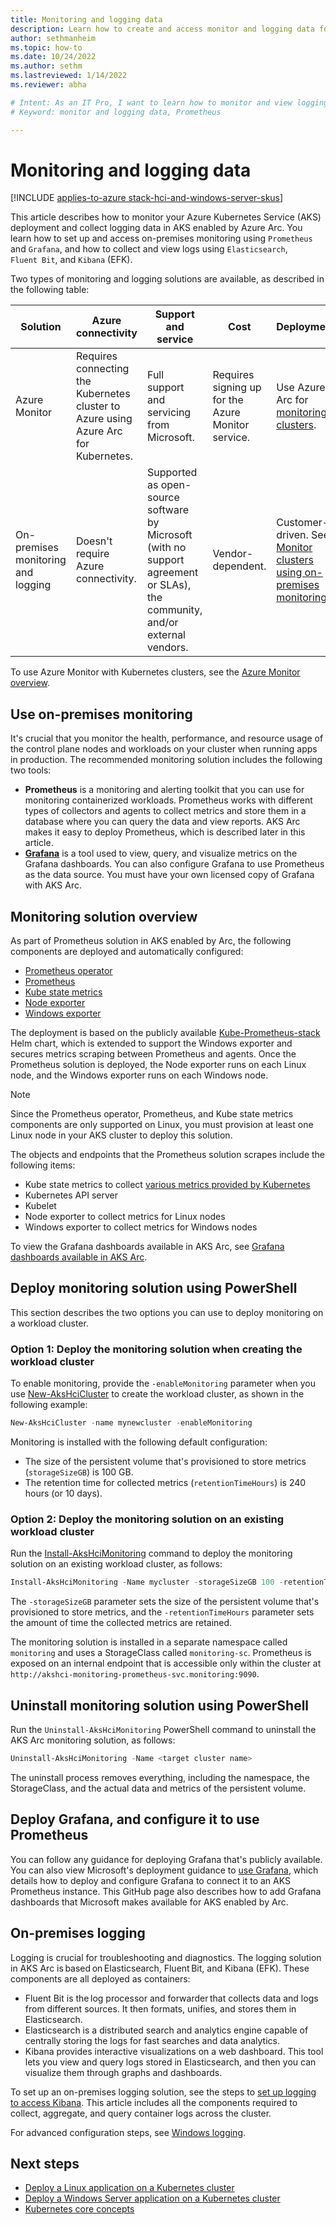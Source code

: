 ```yaml
---
title: Monitoring and logging data
description: Learn how to create and access monitor and logging data for AKS enabled by Azure Arc.
author: sethmanheim
ms.topic: how-to
ms.date: 10/24/2022
ms.author: sethm 
ms.lastreviewed: 1/14/2022
ms.reviewer: abha

# Intent: As an IT Pro, I want to learn how to monitor and view logging data for AKS.
# Keyword: monitor and logging data, Prometheus

---
```


# Monitoring and logging data

[!INCLUDE [applies-to-azure stack-hci-and-windows-server-skus](includes/aks-hci-applies-to-skus/aks-hybrid-applies-to-azure-stack-hci-windows-server-sku.md)]

This article describes how to monitor your Azure Kubernetes Service (AKS) deployment and collect logging data in AKS enabled by Azure Arc. You learn how to set up and access on-premises monitoring using `Prometheus` and `Grafana`, and how to collect and view logs using `Elasticsearch`, `Fluent Bit`, and `Kibana` (EFK).

Two types of monitoring and logging solutions are available, as described in the following table:

| Solution  | Azure connectivity  | Support and service  | Cost | Deployment |
| ------- |  ------------  | ---------  | --------------  | ---------------- |
| Azure Monitor | Requires connecting the Kubernetes cluster to Azure using Azure Arc for Kubernetes. | Full support and servicing from Microsoft. | Requires signing up for the Azure Monitor service. |  Use Azure Arc for [monitoring clusters](/azure/azure-monitor/containers/container-insights-enable-arc-enabled-clusters?toc=/azure/azure-arc/kubernetes/toc.json). |
| On-premises monitoring and logging | Doesn't require Azure connectivity. | Supported as open-source software by Microsoft (with no support agreement or SLAs), the community, and/or external vendors.  | Vendor-dependent. | Customer-driven. See [Monitor clusters using on-premises monitoring](#use-on-premises-monitoring). |

To use Azure Monitor with Kubernetes clusters, see the [Azure Monitor overview](/azure/azure-monitor/containers/container-insights-overview).

## Use on-premises monitoring

It's crucial that you monitor the health, performance, and resource usage of the control plane nodes and workloads on your cluster when running apps in production. The recommended monitoring solution includes the following two tools:

- **Prometheus** is a monitoring and alerting toolkit that you can use for monitoring containerized workloads. Prometheus works with different types of collectors and agents to collect metrics and store them in a database where you can query the data and view reports. AKS Arc makes it easy to deploy Prometheus, which is described later in this article.
- [**Grafana**](https://github.com/grafana/grafana) is a tool used to view, query, and visualize metrics on the Grafana dashboards. You can also configure Grafana to use Prometheus as the data source. You must have your own licensed copy of Grafana with AKS Arc.

## Monitoring solution overview

As part of Prometheus solution in AKS enabled by Arc, the following components are deployed and automatically configured:

- [Prometheus operator](https://github.com/prometheus-operator/prometheus-operator)
- [Prometheus](https://github.com/prometheus/prometheus)
- [Kube state metrics](https://github.com/kubernetes/kube-state-metrics)
- [Node exporter](https://github.com/prometheus/node_exporter)
- [Windows exporter](https://github.com/prometheus-community/windows_exporter)

The deployment is based on the publicly available [Kube-Prometheus-stack](https://github.com/prometheus-community/helm-charts/tree/main/charts/kube-prometheus-stack) Helm chart, which is extended to support the Windows exporter and secures metrics scraping between Prometheus and agents. Once the Prometheus solution is deployed, the Node exporter runs on each Linux node, and the Windows exporter runs on each Windows node.

> [!NOTE]
> Since the Prometheus operator, Prometheus, and Kube state metrics components are only supported on Linux, you must provision at least one Linux node in your AKS cluster to deploy this solution.

The objects and endpoints that the Prometheus solution scrapes include the following items:

- Kube state metrics to collect [various metrics provided by Kubernetes](https://github.com/kubernetes/kube-state-metrics/tree/master/docs#exposed-metrics)
- Kubernetes API server
- Kubelet
- Node exporter to collect metrics for Linux nodes
- Windows exporter to collect metrics for Windows nodes

To view the Grafana dashboards available in AKS Arc, see [Grafana dashboards available in AKS Arc](https://github.com/microsoft/AKS-HCI-Apps/blob/main/Monitoring/Grafana.md#grafana-dashboards-available-in-aks-hci).

## Deploy monitoring solution using PowerShell

This section describes the two options you can use to deploy monitoring on a workload cluster.

### Option 1: Deploy the monitoring solution when creating the workload cluster

To enable monitoring, provide the `-enableMonitoring` parameter when you use [New-AksHciCluster](./reference/ps/new-akshcicluster.md) to create the workload cluster, as shown in the following example:

```powershell
New-AksHciCluster -name mynewcluster -enableMonitoring
```

Monitoring is installed with the following default configuration:

- The size of the persistent volume that's provisioned to store metrics (`storageSizeGB`) is 100 GB.
- The retention time for collected metrics (`retentionTimeHours`) is 240 hours (or 10 days).

### Option 2: Deploy the monitoring solution on an existing workload cluster

Run the [Install-AksHciMonitoring](./reference/ps/install-akshcimonitoring.md) command to deploy the monitoring solution on an existing workload cluster, as follows:

```powershell
Install-AksHciMonitoring -Name mycluster -storageSizeGB 100 -retentionTimeHours 240
```

The `-storageSizeGB` parameter sets the size of the persistent volume that's provisioned to store metrics, and the `-retentionTimeHours` parameter sets the amount of time the collected metrics are retained.

The monitoring solution is installed in a separate namespace called `monitoring` and uses a StorageClass called `monitoring-sc`. Prometheus is exposed on an internal endpoint that is accessible only within the cluster at `http://akshci-monitoring-prometheus-svc.monitoring:9090`.

## Uninstall monitoring solution using PowerShell

Run the `Uninstall-AksHciMonitoring` PowerShell command to uninstall the AKS Arc monitoring solution, as follows:

```powershell  
Uninstall-AksHciMonitoring -Name <target cluster name>
```

The uninstall process removes everything, including the namespace, the StorageClass, and the actual data and metrics of the persistent volume.  

## Deploy Grafana, and configure it to use Prometheus

You can follow any guidance for deploying Grafana that's publicly available. You can also view Microsoft's deployment guidance to [use Grafana](https://github.com/microsoft/AKS-HCI-Apps/blob/main/Monitoring/Grafana.md), which details how to deploy and configure Grafana to connect it to an AKS Prometheus instance. This GitHub page also describes how to add Grafana dashboards that Microsoft makes available for AKS enabled by Arc.

## On-premises logging

Logging is crucial for troubleshooting and diagnostics. The logging solution in AKS Arc is based on Elasticsearch, Fluent Bit, and Kibana (EFK). These components are all deployed as containers:

- Fluent Bit is the log processor and forwarder that collects data and logs from different sources. It then formats, unifies, and stores them in Elasticsearch.
- Elasticsearch is a distributed search and analytics engine capable of centrally storing the logs for fast searches and data analytics.  
- Kibana provides interactive visualizations on a web dashboard. This tool lets you view and query logs stored in Elasticsearch, and then you can visualize them through graphs and dashboards.

To set up an on-premises logging solution, see the steps to [set up logging to access Kibana](https://github.com/microsoft/AKS-HCI-Apps/tree/main/Logging#easy-steps-to-setup-logging-to-use-local-port-forward-to-access-kibana). This article includes all the components required to collect, aggregate, and query container logs across the cluster.

For advanced configuration steps, see [Windows logging](https://github.com/microsoft/AKS-HCI-Apps/tree/main/Logging#detailed-steps-to-setup-logging).

## Next steps

- [Deploy a Linux application on a Kubernetes cluster](./deploy-linux-application.md)
- [Deploy a Windows Server application on a Kubernetes cluster](./deploy-windows-application.md)
- [Kubernetes core concepts](kubernetes-concepts.md)
